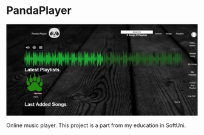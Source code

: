 # PandaPlayer

![PandaPlayer screenshot](https://github.com/Aleksandrov91/Panda-Player/blob/master/PPScreen.JPG?raw=true)

Online music player. This project is a part from my education in SoftUni.
